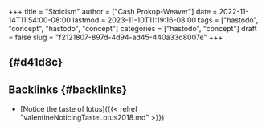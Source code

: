 +++
title = "Stoicism"
author = ["Cash Prokop-Weaver"]
date = 2022-11-14T11:54:00-08:00
lastmod = 2023-11-10T11:19:16-08:00
tags = ["hastodo", "concept", "hastodo", "concept"]
categories = ["hastodo", "concept"]
draft = false
slug = "f2121807-897d-4d94-ad45-440a33d8007e"
+++

##  {#d41d8c}


## Backlinks {#backlinks}

-   [Notice the taste of lotus]({{< relref "valentineNoticingTasteLotus2018.md" >}})
